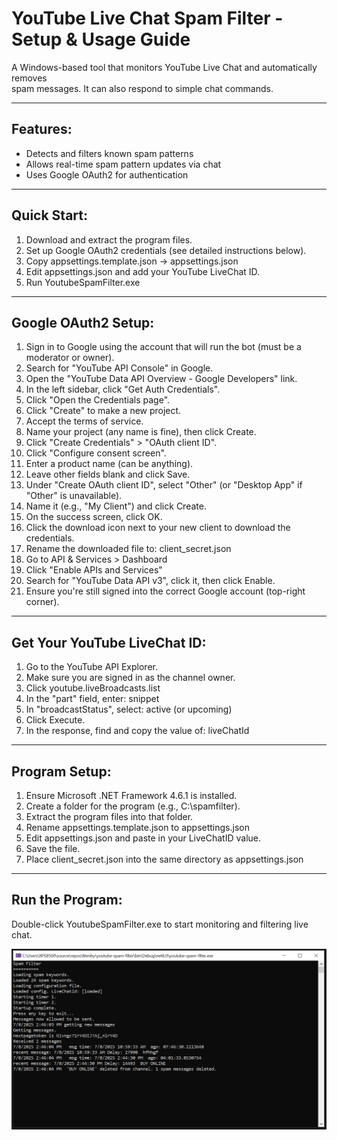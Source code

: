 ﻿# YouTube Live Chat Spam Filter - Setup & Usage Guide  
  
A Windows-based tool that monitors YouTube Live Chat and automatically removes   
spam messages. It can also respond to simple chat commands.  
  
--------------------------------------------------------------------------------  
Features:  
--------------------------------------------------------------------------------  
- Detects and filters known spam patterns  
- Allows real-time spam pattern updates via chat  
- Uses Google OAuth2 for authentication  
  
--------------------------------------------------------------------------------  
Quick Start:  
--------------------------------------------------------------------------------  
1. Download and extract the program files.  
2. Set up Google OAuth2 credentials (see detailed instructions below).  
3. Copy appsettings.template.json → appsettings.json  
4. Edit appsettings.json and add your YouTube LiveChat ID.  
5. Run YoutubeSpamFilter.exe  
  
--------------------------------------------------------------------------------  
Google OAuth2 Setup:  
--------------------------------------------------------------------------------  
1. Sign in to Google using the account that will run the bot (must be a moderator or owner).  
2. Search for "YouTube API Console" in Google.  
3. Open the "YouTube Data API Overview - Google Developers" link.  
4. In the left sidebar, click "Get Auth Credentials".  
5. Click "Open the Credentials page".  
6. Click "Create" to make a new project.  
7. Accept the terms of service.  
8. Name your project (any name is fine), then click Create.  
9. Click "Create Credentials" > "OAuth client ID".  
10. Click "Configure consent screen".  
11. Enter a product name (can be anything).  
12. Leave other fields blank and click Save.  
13. Under "Create OAuth client ID", select "Other" (or "Desktop App" if "Other" is unavailable).  
14. Name it (e.g., "My Client") and click Create.  
15. On the success screen, click OK.  
16. Click the download icon next to your new client to download the credentials.  
17. Rename the downloaded file to: client_secret.json  
18. Go to API & Services > Dashboard  
19. Click "Enable APIs and Services"  
20. Search for "YouTube Data API v3", click it, then click Enable.  
21. Ensure you're still signed into the correct Google account (top-right corner).  
  
--------------------------------------------------------------------------------  
Get Your YouTube LiveChat ID:  
--------------------------------------------------------------------------------  
1. Go to the YouTube API Explorer.  
2. Make sure you are signed in as the channel owner.  
3. Click youtube.liveBroadcasts.list  
4. In the "part" field, enter: snippet  
5. In "broadcastStatus", select: active (or upcoming)  
6. Click Execute.  
7. In the response, find and copy the value of: liveChatId  
  
--------------------------------------------------------------------------------  
Program Setup:  
--------------------------------------------------------------------------------  
1. Ensure Microsoft .NET Framework 4.6.1 is installed.  
2. Create a folder for the program (e.g., C:\spamfilter).  
3. Extract the program files into that folder.  
4. Rename appsettings.template.json to appsettings.json  
5. Edit appsettings.json and paste in your LiveChatID value.  
6. Save the file.  
7. Place client_secret.json into the same directory as appsettings.json  
  
--------------------------------------------------------------------------------  
Run the Program:  
--------------------------------------------------------------------------------  
Double-click YoutubeSpamFilter.exe to start monitoring and filtering live chat.   

![Screenshot of the program removing spam](images/screenshot1.png)